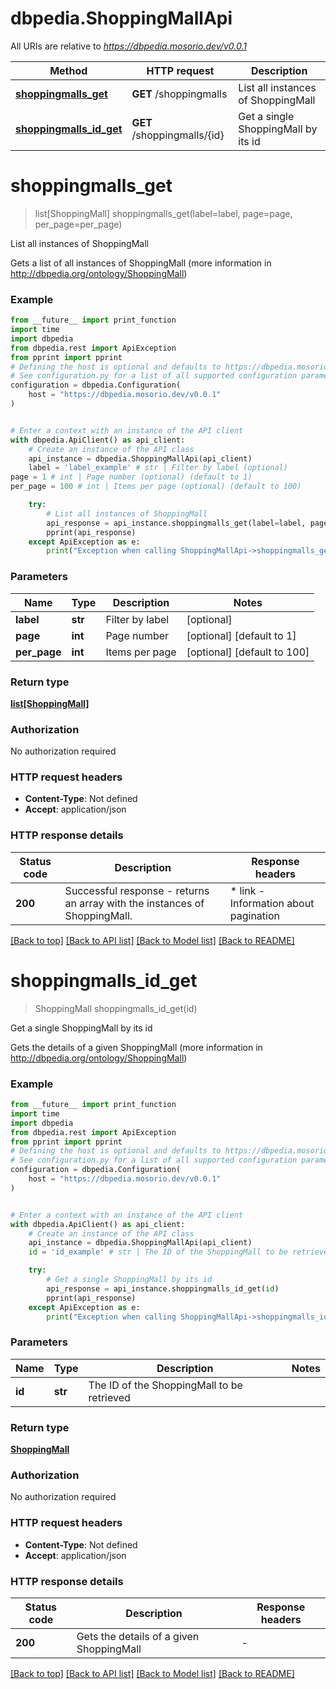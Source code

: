 # dbpedia.ShoppingMallApi

All URIs are relative to *https://dbpedia.mosorio.dev/v0.0.1*

Method | HTTP request | Description
------------- | ------------- | -------------
[**shoppingmalls_get**](ShoppingMallApi.md#shoppingmalls_get) | **GET** /shoppingmalls | List all instances of ShoppingMall
[**shoppingmalls_id_get**](ShoppingMallApi.md#shoppingmalls_id_get) | **GET** /shoppingmalls/{id} | Get a single ShoppingMall by its id


# **shoppingmalls_get**
> list[ShoppingMall] shoppingmalls_get(label=label, page=page, per_page=per_page)

List all instances of ShoppingMall

Gets a list of all instances of ShoppingMall (more information in http://dbpedia.org/ontology/ShoppingMall)

### Example

```python
from __future__ import print_function
import time
import dbpedia
from dbpedia.rest import ApiException
from pprint import pprint
# Defining the host is optional and defaults to https://dbpedia.mosorio.dev/v0.0.1
# See configuration.py for a list of all supported configuration parameters.
configuration = dbpedia.Configuration(
    host = "https://dbpedia.mosorio.dev/v0.0.1"
)


# Enter a context with an instance of the API client
with dbpedia.ApiClient() as api_client:
    # Create an instance of the API class
    api_instance = dbpedia.ShoppingMallApi(api_client)
    label = 'label_example' # str | Filter by label (optional)
page = 1 # int | Page number (optional) (default to 1)
per_page = 100 # int | Items per page (optional) (default to 100)

    try:
        # List all instances of ShoppingMall
        api_response = api_instance.shoppingmalls_get(label=label, page=page, per_page=per_page)
        pprint(api_response)
    except ApiException as e:
        print("Exception when calling ShoppingMallApi->shoppingmalls_get: %s\n" % e)
```

### Parameters

Name | Type | Description  | Notes
------------- | ------------- | ------------- | -------------
 **label** | **str**| Filter by label | [optional] 
 **page** | **int**| Page number | [optional] [default to 1]
 **per_page** | **int**| Items per page | [optional] [default to 100]

### Return type

[**list[ShoppingMall]**](ShoppingMall.md)

### Authorization

No authorization required

### HTTP request headers

 - **Content-Type**: Not defined
 - **Accept**: application/json

### HTTP response details
| Status code | Description | Response headers |
|-------------|-------------|------------------|
**200** | Successful response - returns an array with the instances of ShoppingMall. |  * link - Information about pagination <br>  |

[[Back to top]](#) [[Back to API list]](../README.md#documentation-for-api-endpoints) [[Back to Model list]](../README.md#documentation-for-models) [[Back to README]](../README.md)

# **shoppingmalls_id_get**
> ShoppingMall shoppingmalls_id_get(id)

Get a single ShoppingMall by its id

Gets the details of a given ShoppingMall (more information in http://dbpedia.org/ontology/ShoppingMall)

### Example

```python
from __future__ import print_function
import time
import dbpedia
from dbpedia.rest import ApiException
from pprint import pprint
# Defining the host is optional and defaults to https://dbpedia.mosorio.dev/v0.0.1
# See configuration.py for a list of all supported configuration parameters.
configuration = dbpedia.Configuration(
    host = "https://dbpedia.mosorio.dev/v0.0.1"
)


# Enter a context with an instance of the API client
with dbpedia.ApiClient() as api_client:
    # Create an instance of the API class
    api_instance = dbpedia.ShoppingMallApi(api_client)
    id = 'id_example' # str | The ID of the ShoppingMall to be retrieved

    try:
        # Get a single ShoppingMall by its id
        api_response = api_instance.shoppingmalls_id_get(id)
        pprint(api_response)
    except ApiException as e:
        print("Exception when calling ShoppingMallApi->shoppingmalls_id_get: %s\n" % e)
```

### Parameters

Name | Type | Description  | Notes
------------- | ------------- | ------------- | -------------
 **id** | **str**| The ID of the ShoppingMall to be retrieved | 

### Return type

[**ShoppingMall**](ShoppingMall.md)

### Authorization

No authorization required

### HTTP request headers

 - **Content-Type**: Not defined
 - **Accept**: application/json

### HTTP response details
| Status code | Description | Response headers |
|-------------|-------------|------------------|
**200** | Gets the details of a given ShoppingMall |  -  |

[[Back to top]](#) [[Back to API list]](../README.md#documentation-for-api-endpoints) [[Back to Model list]](../README.md#documentation-for-models) [[Back to README]](../README.md)

